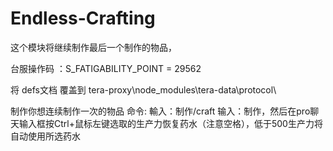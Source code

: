 # Endless-Crafting


这个模块将继续制作最后一个制作的物品，

台服操作码 ：S_FATIGABILITY_POINT = 29562

将 defs文档 覆盖到
tera-proxy\node_modules\tera-data\protocol\

制作你想连续制作一次的物品
命令: 輸入：制作/craft
 输入：制作，然后在pro聊天输入框按Ctrl+鼠标左键选取的生产力恢复药水（注意空格），低于500生产力将自动使用所选药水
